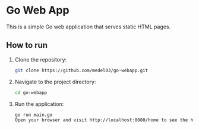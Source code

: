 # Go Web App

This is a simple Go web application that serves static HTML pages.

## How to run

1. Clone the repository:
   ```bash
   git clone https://github.com/medel03/go-webapp.git

2. Navigate to the project directory:
   ```bash
   cd go-webapp

3. Run the application:
   ```bash
   go run main.go
   Open your browser and visit http://localhost:8080/home to see the home page.
